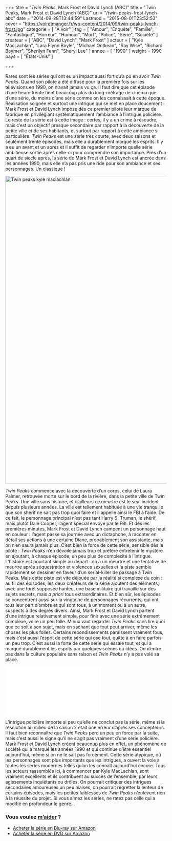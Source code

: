 +++
titre = "<em>Twin Peaks</em>, Mark Frost et David Lynch (ABC)"
title = "Twin Peaks, Mark Frost et David Lynch (ABC)"
url = "/twin-peaks-frost-lynch-abc"
date = "2014-09-28T13:44:59"
Lastmod = "2015-08-01T23:52:53"
cover = "https://voiretmanger.fr/wp-content/2014/09/twin-peaks-lynch-frost.jpg"
categorie = [ "À voir" ]
tag = [ "Amour", "Enquête", "Famille", "Fantastique", "Horreur", "Humour", "Mort", "Police", "Série", "Société" ]
createur = [ "ABC", "David Lynch", "Mark Frost" ]
acteur = [ "Kyle MacLachlan", "Lara Flynn Boyle", "Michael Ontkean", "Ray Wise", "Richard Beymer", "Sherilyn Fenn", "Sheryl Lee" ]
annee = [ "1990" ]
weight = 1990
pays = [ "États-Unis" ]

+++

<p>Rares sont les séries qui ont eu un impact aussi fort qu&rsquo;a pu en avoir <em>Twin Peaks</em>. Quand son pilote a été diffusé pour la première fois sur les télévisions en 1990, on n&rsquo;avait jamais vu ça. Il faut dire que cet épisode d&rsquo;une heure trente tient beaucoup plus du long-métrage de cinéma que d&rsquo;une série, du moins d&rsquo;une série comme on les connaissait à cette époque. Réalisation soignée et surtout une intrigue qui se met en place doucement : Mark Frost et David Lynch impose dès ce premier pilote leur marque de fabrique en privilégiant systématiquement l&rsquo;ambiance à l&rsquo;intrigue policière. Le reste de la série est à cette image : certes, il y a un crime à résoudre, mais c&rsquo;est un objectif presque secondaire par rapport à la découverte de la petite ville et de ses habitants, et surtout par rapport à cette ambiance si particulière. <em>Twin Peaks</em> est une série très courte, avec deux saisons et seulement trente épisodes, mais elle a durablement marqué les esprits. Il y a eu un avant et un après et il suffit de regarder n&rsquo;importe quelle série ambitieuse sortie après celle-ci pour comprendre son importance. Près d&rsquo;un quart de siècle après, la série de Mark Frost et David Lynch est ancrée dans les années 1990, mais elle n&rsquo;a pas pris une ride pour son ambiance et ses personnages. Un classique !</p>
<img class="aligncenter" src="https://voiretmanger.fr/wp-content/2014/09/twin-peaks-kyle-maclachlan.jpg" alt="Twin peaks kyle maclachlan" title="twin-peaks-kyle-maclachlan.jpg" width="1440" height="960" />
<p><em>Twin Peaks</em> commence avec la découverte d&rsquo;un corps, celui de Laura Palmer, retrouvée morte sur le bord de la rivière, dans la petite ville de Twin Peaks. Une ville sans histoire, et d&rsquo;ailleurs ce meurtre est le seul incident depuis plusieurs années. La ville est tellement habituée à une vie tranquille que son shérif ne sait pas trop quoi faire et il appelle ainsi le FBI à l&rsquo;aide. De ce fait, le personnage principal n&rsquo;est pas tant Harry S. Truman, le shérif, mais plutôt Dale Cooper, l&rsquo;agent spécial envoyé par le FBI. Et dès les premières minutes, Mark Frost et David Lynch campent un personnage haut en couleur : l&rsquo;agent passe sa journée avec un dictaphone, à raconter en détail ses actions à une certaine Diane, probablement son assistante, mais on n&rsquo;en saura jamais plus. C&rsquo;est bien la force de cette série, sensible dès le pilote : <em>Twin Peaks</em> n&rsquo;en dévoile jamais trop et préfère entretenir le mystère en ajoutant, à chaque épisode, un peu plus de complexité à l&rsquo;intrigue. L&rsquo;histoire est pourtant simple au départ : on a un meurtre et une tentative de meurtre après séquestration et violences sexuelles et la piste semble rapidement se dessiner en faveur d&rsquo;un serial-killer de passage à Twin Peaks. Mais cette piste est vite déjouée par la réalité si complexe du coin : au fil des épisodes, les deux créateurs de la série ajoutent des éléments, avec une forêt supposée hantée, une base militaire qui travaille sur des sujets secrets, mais <em>a priori</em> tous extraordinaires. Et bien sûr, les épisodes se concentrent aussi sur la vingtaine de personnages récurrents, qui ont tous leur part d&rsquo;ombre et qui sont tous, à un moment ou à un autre, suspects à des degrés divers. Ainsi, Mark Frost et David Lynch partent d&rsquo;une intrigue relativement simple, pour finir avec une série extrêmement complexe, voire un peu folle. Mieux vaut regarder <em>Twin Peaks</em> sans lire quoi que ce soit à son sujet, mais en sachant que tout peut arriver, même les choses les plus folles. Certains rebondissements paraissent vraiment fous, mais c&rsquo;est aussi l&rsquo;esprit de cette série qui ose tout, quitte à en faire parfois un peu trop. C&rsquo;est aussi la forte de cette série qui essaie tout, et qui a marqué durablement les esprits par quelques scènes ou idées. On n&rsquo;entre pas dans la culture populaire sans raison et <em>Twin Peaks</em> n&rsquo;y a pas volé sa place.</p>
<div class="video-container"><iframe class="aligncenter" src="//www.youtube.com/embed/i7d0Lm_31BE" frameborder="0" allowfullscreen></iframe></div>
<p>L&rsquo;intrigue policière importe si peu qu&rsquo;elle ne conclut pas la série, même si la résolution au milieu de la saison 2 était une erreur d&rsquo;après ses concepteurs. Il faut bien reconnaître que <em>Twin Peaks</em> perd un peu en force par la suite, mais c&rsquo;est aussi le signe qu&rsquo;il ne s&rsquo;agit pas vraiment d&rsquo;une série policière. Mark Frost et David Lynch créent beaucoup plus en effet, un phénomène de société qui a marqué les années 1990 et qui continue d&rsquo;être essentiel aujourd&rsquo;hui, même si on ne le sait pas forcément. Cette série atypique, où les personnages sont plus importants que les intrigues, a ouvert la voie à toutes les séries modernes telles qu&rsquo;on les connaît aujourd&rsquo;hui encore. Tous les acteurs rassemblés ici, à commencer par Kyle MacLachlan, sont vraiment excellents et ils contribuent au succès de l&rsquo;ensemble, par leurs agissements inquiétants ou drôles. On pourrait critiquer des intrigues secondaires amoureuses un peu niaises, on pourrait regretter la lenteur de certains épisodes, mais les petites faiblesses de <em>Twin Peaks</em> n&rsquo;enlèvent rien à la réussite du projet. Si vous aimez les séries, ne ratez pas celle qui a modifié en profondeur le genre…</p>
<div class="amazon">
<h3>Vous voulez <a href="https://voiretmanger.fr/soutien/">m&rsquo;aider</a> ?</h3>
<ul>
<li><a href="http://www.amazon.fr/gp/product/B00H1YZIPA/ref=as_li_ss_tl?ie=UTF8&amp;tag=leblogdenic07-21&amp;linkCode=as2&amp;camp=1642&amp;creative=19458&amp;creativeASIN=B00H1YZIPA">Acheter la série en Blu-ray sur Amazon</a></li>
<li><a href="http://www.amazon.fr/gp/product/B00LXM30RO/ref=as_li_ss_tl?ie=UTF8&amp;tag=leblogdenic07-21&amp;linkCode=as2&amp;camp=1642&amp;creative=19458&amp;creativeASIN=B00LXM30RO">Acheter la série en DVD sur Amazon</a></li>
</ul>
</div>

